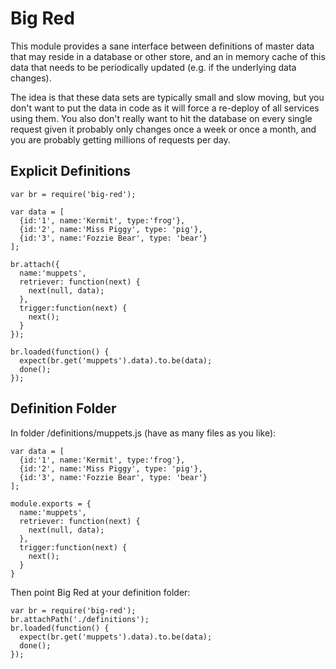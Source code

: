 # Big Red

This module provides a sane interface between definitions of master data that may reside in a database or other store, and an in memory cache of this data that needs to be periodically updated (e.g. if the underlying data changes).

The idea is that these data sets are typically small and slow moving, but you don't want to put the data in code as it will force a re-deploy of all services using them.  You also don't really want to hit the database on every single request given it probably only changes once a week or once a month, and you are probably getting millions of requests per day.

## Explicit Definitions

```
var br = require('big-red');

var data = [
  {id:'1', name:'Kermit', type:'frog'},
  {id:'2', name:'Miss Piggy', type: 'pig'},
  {id:'3', name:'Fozzie Bear', type: 'bear'}
];

br.attach({
  name:'muppets',
  retriever: function(next) {
    next(null, data);
  },
  trigger:function(next) {
    next();
  }
});

br.loaded(function() {
  expect(br.get('muppets').data).to.be(data);
  done();
});
```

## Definition Folder

In folder /definitions/muppets.js (have as many files as you like):

```
var data = [
  {id:'1', name:'Kermit', type:'frog'},
  {id:'2', name:'Miss Piggy', type: 'pig'},
  {id:'3', name:'Fozzie Bear', type: 'bear'}
];

module.exports = {
  name:'muppets',
  retriever: function(next) {
    next(null, data);
  },
  trigger:function(next) {
    next();
  }
}
```

Then point Big Red at your definition folder:

```
var br = require('big-red');
br.attachPath('./definitions');
br.loaded(function() {
  expect(br.get('muppets').data).to.be(data);
  done();
});
```
